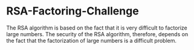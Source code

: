 # RSA-Factoring-Challenge
The RSA algorithm is based on the fact that it is very difficult to factorize large numbers. The security of the RSA algorithm, therefore, depends on the fact that the factorization of large numbers is a difficult problem.
